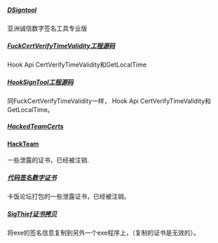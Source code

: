 

##### [DSigntool](./DSigntool)

亚洲诚信数字签名工具专业版

##### [FuckCertVerifyTimeValidity工程源码](./FuckCertVerifyTimeValidity)
Hook Api CertVerifyTimeValidity和GetLocalTime

##### [HookSignTool工程源码](./HookSignTool)
同FuckCertVerifyTimeValidity一样，
Hook Api CertVerifyTimeValidity和GetLocalTime。


##### [HackedTeamCerts](https://github.com/Rafiot/HackedTeamCerts)
#### [HackTeam](https://github.com/qq892640791/HackedTeamCerts)
一些泄露的证书，已经被注销.

##### [代码签名数字证书](./代码签名数字证书)

卡饭论坛打包的一些泄露证书，已经被注销。

#####  [SigThief证书拷贝](https://github.com/secretsquirrel/SigThief)

将exe的签名信息复制到另外一个exe程序上，（复制的证书是无效的）。

